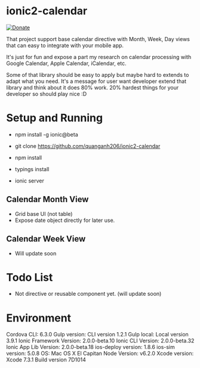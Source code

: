 # ionic2-calendar

[![Donate](https://www.paypalobjects.com/en_US/i/btn/btn_donate_LG.gif)](https://www.paypal.com/cgi-bin/webscr?cmd=_donations&business=quanganh%40aiti%2ecom%2evn&lc=VN&item_name=Ionic2%20Calendar&item_number=ionic2calendar&no_note=0&currency_code=USD&bn=PP%2dDonationsBF%3abtn_donateCC_LG%2egif%3aNonHostedGuest)

That project support base calendar directive with Month, Week, Day views that can easy to integrate with your mobile app.

It's just for fun and expose a part my research on calendar processing with Google Calendar, Apple Calendar, iCalendar, etc.

Some of that library should be easy to apply but maybe hard to extends to adapt what you need. It's a message for user want developer extend that library and think about it does 80% work. 20% hardest things for your developer so should play nice :D 

# Setup and Running 
- npm install -g ionic@beta
- git clone https://github.com/quanganh206/ionic2-calendar
- npm install 
- typings install

- ionic server 

## Calendar Month View 
- Grid base UI (not table)
- Expose date object directly for later use.

## Calendar Week View
- Will update soon

# Todo List
- Not directive or reusable component yet. (will update soon)

# Environment 
Cordova CLI: 6.3.0
Gulp version:  CLI version 1.2.1
Gulp local:   Local version 3.9.1
Ionic Framework Version: 2.0.0-beta.10
Ionic CLI Version: 2.0.0-beta.32
Ionic App Lib Version: 2.0.0-beta.18
ios-deploy version: 1.8.6 
ios-sim version: 5.0.8 
OS: Mac OS X El Capitan
Node Version: v6.2.0
Xcode version: Xcode 7.3.1 Build version 7D1014
